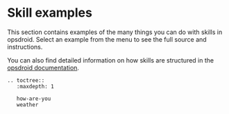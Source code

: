 # Skill examples

This section contains examples of the many things you can do with skills in opsdroid. Select an example from the menu to see the full source and instructions.

 You can also find detailed information on how skills are structured in the [opsdroid documentation](../skills.md).

```eval_rst
.. toctree::
   :maxdepth: 1

   how-are-you
   weather
```
